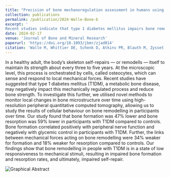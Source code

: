 ```yaml
--- 
title: "Precision of bone mechanoregulation assessment in humans using longitudinal high-resolution peripheral quantitative computed tomography in vivo."
collection: publications
permalink: /publication/2024-Walle-Bone-b
excerpt: '
Recent studies indicate that type 1 diabetes mellitus impairs bone remodeling by reducing the skeleton's responsiveness to mechanical stimuli, leading to significantly lower bone formation and resorption rates compared to healthy controls.'
date: 2024-02-17
venue: 'Journal of Bone and Mineral Research'
paperurl: 'https://doi.org/10.1093/jbmr/zjad014'
citation: 'Walle M, Whittier DE, Schenk D, Atkins PR, Blauth M, Zysset P, Lippuner K, Müller R, Collins CJ. Precision of bone mechanoregulation assessment in humans using longitudinal high-resolution peripheral quantitative computed tomography in vivo. Bone. 2023 Jul 1;172:116780.'
--- 
```


In a healthy adult, the body’s skeleton self-repairs — or remodells — itself to maintain its strength about every three to five years. At the microscopic level, this process is orchestrated by cells, called osteocytes, which can sense and respond to local mechanical forces. Recent studies have suggested that type 1 diabetes mellitus (T1DM), a metabolic bone disease, may negatively impact this mechanically regulated process and reduce bone strength. To investigate this further, we utilised novel methods to monitor local changes in bone microstructure over time using high-resolution peripheral quantitative computed tomography, allowing us to study the results of cellular behaviour on bone remodelling in participants over time. Our study found that bone formation was 47% lower and bone resorption was 59% lower in participants with T1DM compared to controls. Bone formation correlated positively with peripheral nerve function and negatively with glycemic control in participants with T1DM. Further, the links between mechanical forces acting on bone remodelling were 34% weaker for formation and 18% weaker for resorption compared to controls. Our findings show that bone remodelling in people with T1DM is in a state of low responsiveness to mechanical stimuli, resulting in impaired bone formation and resorption rates, and ultimately, impaired self-repair.

![Graphical Abstract](nnn.png)
